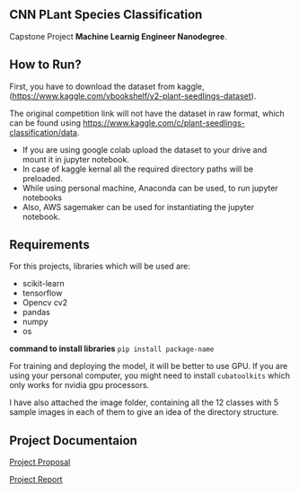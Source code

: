 ## CNN PLant Species Classification

Capstone Project **Machine Learnig Engineer Nanodegree**.

## How to Run?
First, you have to download the dataset from kaggle, (https://www.kaggle.com/vbookshelf/v2-plant-seedlings-dataset).

The original competition link will not have the dataset in raw format, which can be found using https://www.kaggle.com/c/plant-seedlings-classification/data.

* If you are using google colab upload the dataset to your drive and mount it in jupyter notebook.
* In case of kaggle kernal all the required directory paths will be preloaded.
* While using personal machine, Anaconda can be used, to run jupyter notebooks
* Also, AWS sagemaker can be used for instantiating the jupyter notebook.

## Requirements

For this projects, libraries which will be used are:
- scikit-learn
- tensorflow
- Opencv cv2
- pandas
- numpy
- os

**command to install libraries**
`pip install package-name`

For training and deploying the model, it will be better to use GPU.
If you are using your personal computer, you might need to install `cubatoolkits` which only works for nvidia gpu processors.

I have also attached the image folder, containing all the 12 classes with 5 sample images in each of them to give an idea of the directory structure.

## Project Documentaion
[Project Proposal](ProjectProposal.pdf)

[Project Report](ProjectReport_CNNPlantSpeciesClassification.pdf)





